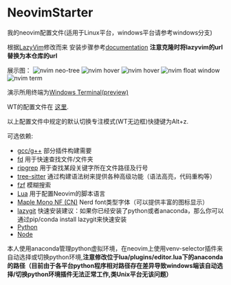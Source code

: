 # NeovimStarter

我的neovim配置文件(适用于Linux平台，windows平台请参考windows分支)

根据[LazyVim](https://github.com/LazyVim/starter.git)修改而来
安装步骤参考[documentation](https://lazyvim.github.io/installation)
**注意克隆时将lazyvim的url替换为本仓库的url**

展示图：
![nvim neo-tree](https://github.com/wit-l/NeovimStarter/blob/windows/pic/nvim-neotree.png)
![nvim hover](https://github.com/wit-l/NeovimStarter/blob/windows/pic/nvim-hover-1.png)
![nvim hover](https://github.com/wit-l/NeovimStarter/blob/windows/pic/nvim-hover-2.png)
![nvim float window](https://github.com/wit-l/NeovimStarter/blob/windows/pic/nvim-float-window.png)
![nvim term](https://github.com/wit-l/NeovimStarter/blob/windows/pic/nvim-term.png)

演示所用终端为[Windows Terminal(preview)](https://github.com/microsoft/terminal)

WT的配置文件在 [这里](https://github.com/WittyCo/Dotfiles/blob/main/windows/WindowsTerminal/settings.json).

以上配置文件中规定的默认切换专注模式(WT无边框)快捷键为Alt+z.

可选依赖:

- [gcc/g++](https://winlibs.com/)
  部分插件构建需要
- [fd](https://github.com/sharkdp/fd)
  用于快速查找文件/文件夹
- [ripgrep](https://github.com/BurntSushi/ripgrep)
  用于查找某段关键字所在文件路径及行号
- [tree-sitter](https://github.com/tree-sitter/tree-sitter)
  通过构建语法树来提供各种高级功能（语法高亮，代码重构等）
- [fzf](https://github.com/junegunn/fzf)
  模糊搜索
- [Lua](https://github.com/DevelopersCommunity/cmake-lua)
  用于配置Neovim的脚本语言
- [Maple Mono NF (CN)](https://github.com/subframe7536/maple-font)
  Nerd font类型字体（可以提供丰富的图标显示）
- [lazygit](https://github.com/jesseduffield/lazygit)
  快速安装建议：如果你已经安装了python或者anaconda，那么你可以通过pip/conda install lazygit来快速安装
- [Python](https://www.python.org/)
- [Node](https://nodejs.org/)

本人使用anaconda管理python虚拟环境，在neovim上使用venv-selector插件来自动选择或切换python环境,**注意修改位于lua/plugins/editor.lua下的anaconda的路径（目前由于各平台python程序相对路径存在差异导致windows端该自动选择/切换python环境插件无法正常工作,类Unix平台无该问题）**
